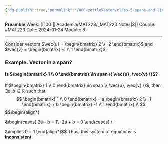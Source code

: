 ```yaml
---
{"dg-publish":true,"permalink":"/000-zettlekasten/class-5-spans-and-linear-independence/","created":"2024-01-24T11:22:33.112-05:00","updated":"2024-01-24T11:53:15.722-05:00"}
---
```


**Preamble**
Week: [[100 📒 Academia/MAT223/_MAT223 Notes\|3]]
Course: #MAT223
Date: 2024-01-24
Module: 3

---

Consider vectors $\vec{u} = \begin{bmatrix} 2 \\ -2 \end{bmatrix}$ and $\vec{v} = \begin{bmatrix} -1 \\ 1 \end{bmatrix}$.
### Example. Vector in a span?

#### Is $\begin{bmatrix} 1 \\ 0  \end{bmatrix} \in span \{ \vec{u}, \vec{v} \}$?

If $\begin{bmatrix} 1 \\ 0 \end{bmatrix} \in span \{ \vec{u}, \vec{v} \}$, then $\exists a,b \in \mathbb{R}$ such that
$$
\begin{bmatrix} 1 \\ 0 \end{bmatrix} = a \begin{bmatrix} 2 \\ -1 \end{bmatrix} + b \begin{bmatrix} -1 \\ 1 \end{bmatrix} \\
$$
$$\begin{align*}

&\begin{cases} 
2a - b = 1\\
-2a + b = 0
\end{cases} \\

&\implies 0 = 1
\end{align*}$$
Thus, this system of equations is **inconsistent**.



